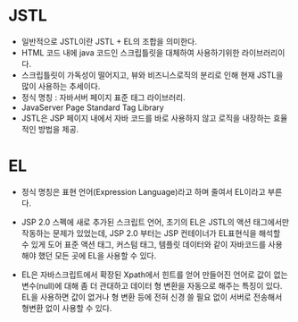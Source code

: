 # JSTL
- 일반적으로 JSTL이란 JSTL + EL의 조합을 의미한다.
- HTML 코드 내에 java 코드인 스크립틀릿을 대체하여 사용하기위한 라이브러리이다.
- 스크립틀릿이 가독성이 떨어지고, 뷰와 비즈니스로직의 분리로 인해 현재 JSTL을
  많이 사용하는 추세이다.
- 정식 명칭 : 자바서버 페이지 표준 태그 라이브러리.
- JavaServer Page Standard Tag Library
- JSTL은 JSP 페이지 내에서 자바 코드를 바로 사용하지 않고 로직을 내장하는 효율적인 방법을 제공.

# EL
- 정식 명칭은 표현 언어(Expression Language)라고 하며 줄여서 EL이라고 부른다.

- JSP 2.0 스펙에 새로 추가된 스크립트 언어, 초기의 EL은 JSTL의 액션 태그에서만 작동하는 문제가 있었는데, JSP 2.0 부터는 JSP 컨테이너가 EL표현식을 해석할 수 있게 도어 표준 액션 태그, 커스텀 태그, 템플릿 데이터와 같이 자바코드를 사용해야 했던 모든 곳에 EL을 사용할 수 있다.

- EL은 자바스크립트에서 확장된 Xpath에서 힌트를 얻어 만들어진 언어로 값이 없는 변수(null)에 대해 좀 더 관대하고 데이터 형 변환을 자동으로 해주는 특징이 있다. EL을 사용하면 값이 없거나 형 변환 등에 전혀 신경 쓸 필요 없이 서버로 전송해서 형변환 없이 사용할 수 있다.